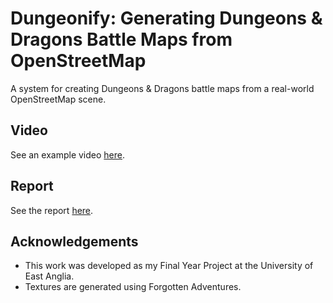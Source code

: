 # Dungeonify: Generating Dungeons & Dragons Battle Maps from OpenStreetMap 

A system for creating Dungeons & Dragons battle maps from a real-world OpenStreetMap scene.  

## Video

See an example video [here](https://youtu.be/4w4NHVjjUms).

## Report

See the report [here](docs/Dungeonify.pdf).

## Acknowledgements

 - This work was developed as my Final Year Project at the University of East Anglia. 
 - Textures are generated using Forgotten Adventures.
